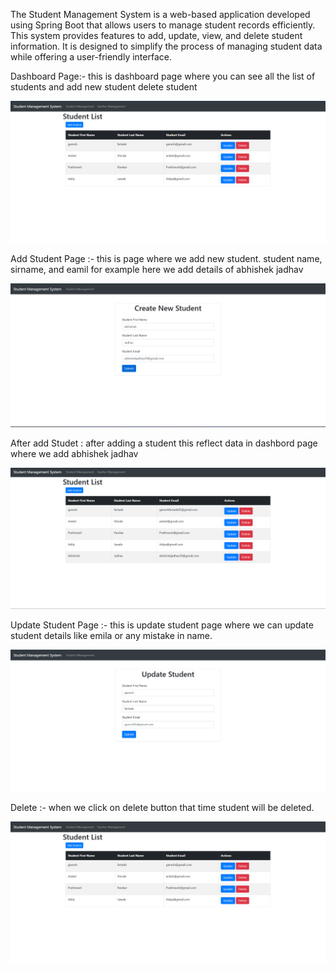 
The Student Management System is a web-based application developed using Spring Boot that allows users to manage student records efficiently. This system provides features to add, update, view, and delete student information. It is designed to simplify the process of managing student data while offering a user-friendly interface.

Dashboard Page:- this is dashboard page where you can see all the list of students and add new student delete student 

![image alt](https://github.com/Ganesh2002f/Student-Management-System/blob/main/image1.png?raw=true)

Add Student Page :- this is page where we add new student. student name, sirname, and eamil for example here we add details of abhishek jadhav

![image alt](https://github.com/Ganesh2002f/Student-Management-System/blob/main/image2.png?raw=true)

After add Studet : after adding a student this reflect data in dashbord page where we add abhishek jadhav

![image alt](https://github.com/Ganesh2002f/Student-Management-System/blob/main/image6.png?raw=true)

Update Student Page :- this is update student page where we can update student details like emila or any mistake in name.

![image alt](https://github.com/Ganesh2002f/Student-Management-System/blob/main/image7.png?raw=true)

Delete :- when we click on delete button that time student will be deleted.

![image alt](https://github.com/Ganesh2002f/Student-Management-System/blob/main/image1.png?raw=true)
